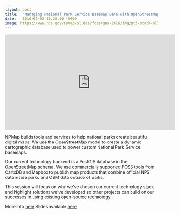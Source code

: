 ```yaml
---
layout: post
title:  "Managing National Park Service Basemap Data with OpenStreetMap Tools"
date:   2016-05-05 10:30:00 -0400
image: https://www.nps.gov/npmap/slides/foss4gna-2016/img/pt3-stack-all-3.png
---
```


<iframe width="560" height="315" src="https://www.youtube.com/embed/mWqo_ESzlig" frameborder="0" allowfullscreen></iframe>

NPMap builds tools and services to help national parks create beautiful digital maps. We use the OpenStreetMap model to create a dynamic cartographic database used to power custom National Park Service basemaps.

Our current technology backend is a PostGIS database in the OpenStreetMap schema. We use commercially supported FOSS tools from CartoDB and Mapbox to publish map products that combine official NPS data inside parks and OSM data outside of parks.

This session will focus on why we’ve chosen our current technology stack and highlight solutions we’ve developed so other projects can build on our successes in using existing open-source technology.

More info [here](https://2016.foss4g-na.org/session/managing-national-park-service-basemap-data-openstreetmap-tools)
Slides available [here](https://www.nps.gov/npmap/slides/foss4gna-2016/)
